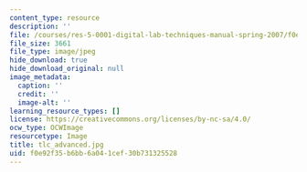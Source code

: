 ```yaml
---
content_type: resource
description: ''
file: /courses/res-5-0001-digital-lab-techniques-manual-spring-2007/f0e92f35b6bb6a041cef30b731325528_tlc_advanced.jpg
file_size: 3661
file_type: image/jpeg
hide_download: true
hide_download_original: null
image_metadata:
  caption: ''
  credit: ''
  image-alt: ''
learning_resource_types: []
license: https://creativecommons.org/licenses/by-nc-sa/4.0/
ocw_type: OCWImage
resourcetype: Image
title: tlc_advanced.jpg
uid: f0e92f35-b6bb-6a04-1cef-30b731325528
---
```

